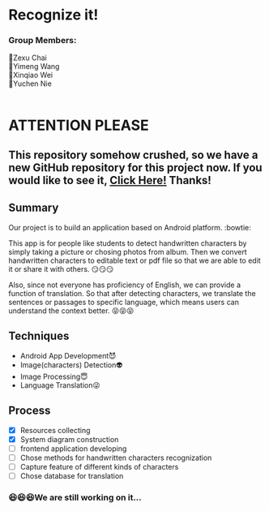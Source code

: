# Recognize it!

### Group Members:
:boy:Zexu Chai   
:girl:Yimeng Wang   
:girl:Xinqiao Wei   
:girl:Yuchen Nie   
   
# ATTENTION PLEASE
## This repository somehow crushed, so we have a new GitHub repository for this project now. If you would like to see it,  [Click Here!](https://github.com/wym613/BlingBling) Thanks!
   
## Summary
 Our project is to build an application based on Android platform. :bowtie:
 
 This app is for people like students to detect handwritten characters by simply taking a picture or chosing photos from album. Then we convert handwritten characters to editable text or pdf file so that we are able to edit it or share it with others. :smirk::smirk::smirk:
 
 Also, since not everyone has proficiency of English, we can provide a function of translation. So that after detecting characters, we translate the sentences or passages to specific language, which means users can understand the context better. :stuck_out_tongue_closed_eyes::stuck_out_tongue_closed_eyes::stuck_out_tongue_closed_eyes:
 
 
 
## Techniques
* Android App Development:smiling_imp:
* Image(characters) Detection:alien:
* Image Processing:innocent:
* Language Translation:stuck_out_tongue_winking_eye:




## Process
- [x] Resources collecting
- [x] System diagram construction
- [ ] frontend application developing
- [ ] Chose methods for handwritten characters recognization 
- [ ] Capture feature of different kinds of characters
- [ ] Chose database for translation

### :satisfied::satisfied::satisfied:We are still working on it...
 
 
 





